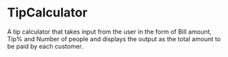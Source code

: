 # TipCalculator
A tip calculator that takes input from the user in the form of Bill amount, Tip% and Number of people and displays the output as the total amount to be paid by each customer.
